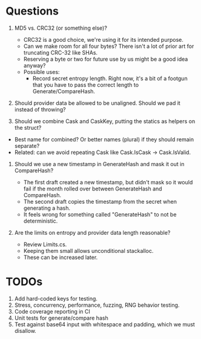 # Questions
1. MD5 vs. CRC32 (or something else)?
   - CRC32 is a good choice, we're using it for its intended purpose.
   - Can we make room for all four bytes? There isn't a lot of prior art for truncating CRC-32 like SHAs.
   - Reserving a byte or two for future use by us might be a good idea anyway?
   - Possible uses:
     - Record secret entropy length. Right now, it's a bit of a footgun that you have to pass the correct length to Generate/CompareHash.

1. Should provider data be allowed to be unaligned. Should we pad it instead of throwing?

1. Should we combine Cask and CaskKey, putting the statics as helpers on the struct?
  - Best name for combined? Or better names (plural) if they should remain separate?
  - Related: can we avoid repeating Cask like Cask.IsCask -> Cask.IsValid.

1. Should we use a new timestamp in GenerateHash and mask it out in CompareHash?
   - The first draft created a new timestamp, but didn't mask so it would fail if the month rolled over between GenerateHash and CompareHash.
   - The second draft copies the timestamp from the secret when generating a hash.
   - It feels wrong for something called "GenerateHash" to not be deterministic.

1. Are the limits on entropy and provider data length reasonable? 
   - Review Limits.cs.
   - Keeping them small allows unconditional stackalloc.
   - These can be increased later.

# TODOs
1. Add hard-coded keys for testing.
1. Stress, concurrency, performance, fuzzing, RNG behavior testing.
1. Code coverage reporting in CI
1. Unit tests for generate/compare hash
1. Test against base64 input with whitespace and padding, which we must disallow.